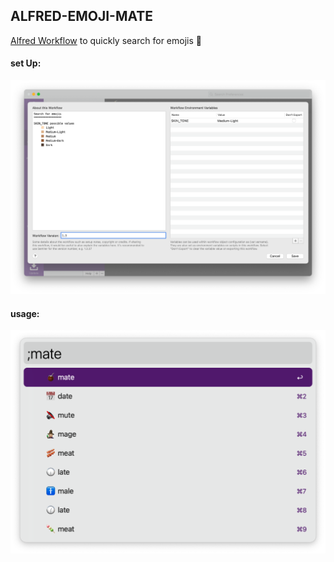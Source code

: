 ## ALFRED-EMOJI-MATE

[Alfred Workflow](https://www.alfredapp.com/workflows/) to quickly search for emojis 🧉️


#### set Up:

![vars example](./img/screenshots/vars.png)


#### usage:

![usage vars](./img/screenshots/usage.png)

